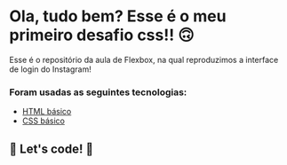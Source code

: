 # Ola, tudo bem? Esse é o meu primeiro desafio css!! 🙃

Esse é o repositório da aula de Flexbox, na qual reproduzimos a interface de login do Instagram! 

### Foram usadas as seguintes tecnologias:

* [HTML básico](https://www.w3schools.com/html/)
* [CSS básico](https://developer.mozilla.org/pt-BR/docs/Web/CSS)

## 🚀 Let's code! 🚀
